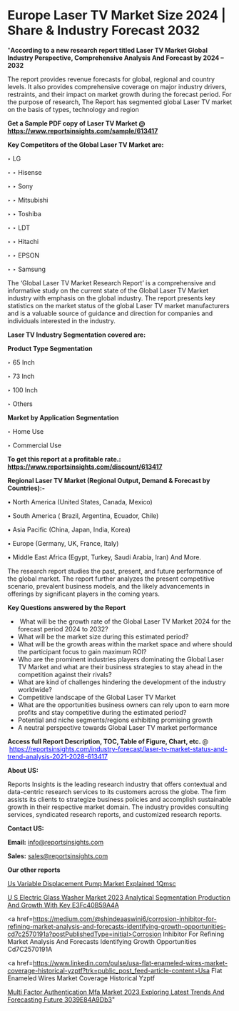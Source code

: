 # Europe Laser TV Market Size 2024 | Share & Industry Forecast 2032

"<strong>According to a new research report titled Laser TV Market Global Industry Perspective, Comprehensive Analysis And Forecast by 2024 – 2032</strong>

The report provides revenue forecasts for global, regional and country levels. It also provides comprehensive coverage on major industry drivers, restraints, and their impact on market growth during the forecast period. For the purpose of research, The Report has segmented global Laser TV market on the basis of types, technology and region

<strong>Get a Sample PDF copy of Laser TV Market </strong><strong>@<a href=https://www.reportsinsights.com/sample/613417 style=color:#0000ff;> https://www.reportsinsights.com/sample/613417</a></strong></font>

<strong>Key Competitors of the Global Laser TV Market are:</strong>

‣ LG

‣ 
‣ Hisense

‣ 
‣ Sony

‣ 
‣ Mitsubishi

‣ 
‣ Toshiba

‣ 
‣ LDT

‣ 
‣ Hitachi

‣ 
‣ EPSON

‣ 
‣ Samsung

The ‘Global Laser TV Market Research Report’ is a comprehensive and informative study on the current state of the Global Laser TV Market industry with emphasis on the global industry. The report presents key statistics on the market status of the global Laser TV market manufacturers and is a valuable source of guidance and direction for companies and individuals interested in the industry.

<strong>Laser TV Industry Segmentation covered are:</strong>

<strong>Product Type Segmentation</strong>

‣    65 Inch

‣ 73 Inch

‣ 100 Inch

‣ Others

<strong>Market by Application Segmentation</strong>

‣   Home Use

‣ Commercial Use

<strong>To get this report at a profitable rate.: <a href=https://www.reportsinsights.com/discount/613417 style=color:#0000ff;>https://www.reportsinsights.com/discount/613417</a></strong></font>

<strong>Regional Laser TV Market (Regional Output, Demand &amp; Forecast by Countries):-</strong>

• North America (United States, Canada, Mexico)

• South America ( Brazil, Argentina, Ecuador, Chile)

• Asia Pacific (China, Japan, India, Korea)

• Europe (Germany, UK, France, Italy)

• Middle East Africa (Egypt, Turkey, Saudi Arabia, Iran) And More.

The research report studies the past, present, and future performance of the global market. The report further analyzes the present competitive scenario, prevalent business models, and the likely advancements in offerings by significant players in the coming years.

<strong>Key Questions answered by the Report</strong>
<ul>
  <li> What will be the growth rate of the Global Laser TV Market 2024 for the forecast period 2024 to 2032?</li>
  <li>What will be the market size during this estimated period?</li>
  <li>What will be the growth areas within the market space and where should the participant focus to gain maximum ROI?</li>
  <li>Who are the prominent industries players dominating the Global Laser TV Market and what are their business strategies to stay ahead in the competition against their rivals?</li>
  <li>What are kind of challenges hindering the development of the industry worldwide?</li>
  <li>Competitive landscape of the Global Laser TV Market</li>
  <li>What are the opportunities business owners can rely upon to earn more profits and stay competitive during the estimated period?</li>
  <li>Potential and niche segments/regions exhibiting promising growth</li>
  <li>A neutral perspective towards Global Laser TV market performance</li>
</ul>
<strong>Access full Report Description, TOC, Table of Figure, Chart, etc. </strong>@  <a href=https://reportsinsights.com/industry-forecast/laser-tv-market-status-and-trend-analysis-2021-2028-613417 style=color:#0000ff;>https://reportsinsights.com/industry-forecast/laser-tv-market-status-and-trend-analysis-2021-2028-613417</a></font>

<strong><strong>About US</strong>:</strong>

Reports Insights is the leading research industry that offers contextual and data-centric research services to its customers across the globe. The firm assists its clients to strategize business policies and accomplish sustainable growth in their respective market domain. The industry provides consulting services, syndicated research reports, and customized research reports.

<strong>Contact US:</strong>

<p class=""""><b>Email:</b> <a href=mailto:info@reportsinsights.com>info@reportsinsights.com</a></p>
<p class=""""><b>Sales:</b> <a href=mailto:sales@reportsinsights.com>sales@reportsinsights.com</a></p>

<strong>Our other reports</strong>

<a href=https://www.linkedin.com/pulse/us-variable-displacement-pump-market-explained-1qmsc/>Us Variable Displacement Pump Market Explained 1Qmsc</a>

<a href=https://medium.com/@yadavahaan91/u-s-electric-glass-washer-market-2023-analytical-segmentation-production-and-growth-with-key-e3fc40b59a4a>U S Electric Glass Washer Market 2023 Analytical Segmentation Production And Growth With Key E3Fc40B59A4A</a>

<a href=https://medium.com/@shindeaaswini6/corrosion-inhibitor-for-refining-market-analysis-and-forecasts-identifying-growth-opportunities-cd7c2570191a?postPublishedType=initial>Corrosion Inhibitor For Refining Market Analysis And Forecasts Identifying Growth Opportunities Cd7C2570191A</a>

<a href=https://www.linkedin.com/pulse/usa-flat-enameled-wires-market-coverage-historical-yzptf?trk=public_post_feed-article-content>Usa Flat Enameled Wires Market Coverage Historical Yzptf</a>

<a href=https://medium.com/@sakshideshmukh994/multi-factor-authentication-mfa-market-2023-exploring-latest-trends-and-forecasting-future-3039e84a9db3>Multi Factor Authentication Mfa Market 2023 Exploring Latest Trends And Forecasting Future 3039E84A9Db3</a>"
